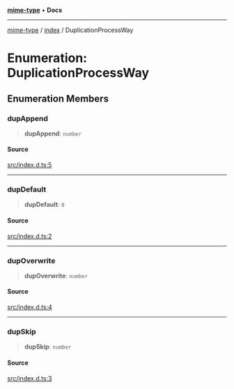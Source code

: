 [**mime-type**](../../README.md) • **Docs**

***

[mime-type](../../modules.md) / [index](../README.md) / DuplicationProcessWay

# Enumeration: DuplicationProcessWay

## Enumeration Members

### dupAppend

> **dupAppend**: `number`

#### Source

[src/index.d.ts:5](https://github.com/snowyu/mime-type.js/blob/506a27e6fa8f524713529ccf752c8cd017a98081/src/index.d.ts#L5)

***

### dupDefault

> **dupDefault**: `0`

#### Source

[src/index.d.ts:2](https://github.com/snowyu/mime-type.js/blob/506a27e6fa8f524713529ccf752c8cd017a98081/src/index.d.ts#L2)

***

### dupOverwrite

> **dupOverwrite**: `number`

#### Source

[src/index.d.ts:4](https://github.com/snowyu/mime-type.js/blob/506a27e6fa8f524713529ccf752c8cd017a98081/src/index.d.ts#L4)

***

### dupSkip

> **dupSkip**: `number`

#### Source

[src/index.d.ts:3](https://github.com/snowyu/mime-type.js/blob/506a27e6fa8f524713529ccf752c8cd017a98081/src/index.d.ts#L3)
